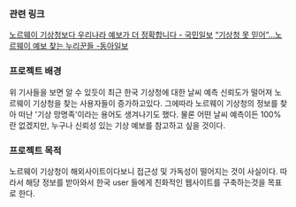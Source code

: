### 관련 링크
[노르웨이 기상청보다 우리나라 예보가 더 정확합니다 - 국민일보](http://news.kmib.co.kr/article/view.asp?arcid=0014900407&code=61171811&cp=nv)
[“기상청 못 믿어”…노르웨이 예보 찾는 누리꾼들 -동아일보](https://www.donga.com/news/article/all/20200811/102401880/2)

### 프로젝트 배경
위 기사들을 보면 알 수 있듯이 최근 한국 기상청에 대한 날씨 예측 신뢰도가 떨어져 노르웨이 기상청을 찾는 사용자들이 증가하고있다.
그에따라 노르웨이 기상청의 정보를 찾아 떠난 '기상 망명족'이라는 용어도 생겨나기도 했다.
물론 어떤 날씨 예측이든 100%란 없겠지만, 누구나 신뢰성 있는 기상 예보를 참고하고 싶을 것이다.

### 프로젝트 목적
노르웨이 기상청이 해외사이트이다보니 접근성 및 가독성이 떨어지는 것이 사실이다.
따라서 해당 정보를 받아와서 한국 user 들에게 친화적인 웹사이트를 구축하는것을 목표로 한다.
